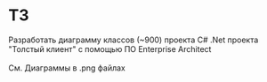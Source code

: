 
<h1>ТЗ</h1>
Разработать диаграмму классов (~900) проекта C# .Net проекта "Толстый клиент" с помощью ПО Enterprise Architect
<br><br>
См. Диаграммы в .png файлах
